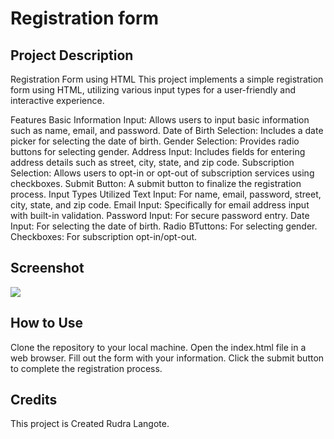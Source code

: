 # Registration form
## Project Description
Registration Form using HTML
This project implements a simple registration form using HTML, utilizing various input types for a user-friendly and interactive experience.

Features
Basic Information Input: Allows users to input basic information such as name, email, and password.
Date of Birth Selection: Includes a date picker for selecting the date of birth.
Gender Selection: Provides radio buttons for selecting gender.
Address Input: Includes fields for entering address details such as street, city, state, and zip code.
Subscription Selection: Allows users to opt-in or opt-out of subscription services using checkboxes.
Submit Button: A submit button to finalize the registration process.
Input Types Utilized
Text Input: For name, email, password, street, city, state, and zip code.
Email Input: Specifically for email address input with built-in validation.
Password Input: For secure password entry.
Date Input: For selecting the date of birth.
Radio BTuttons: For selecting gender.
Checkboxes: For subscription opt-in/opt-out.
## Screenshot
<img src="../main/preview.png">

## How to Use 
Clone the repository to your local machine.
Open the index.html file in a web browser.
Fill out the form with your information.
Click the submit button to complete the registration process.

## Credits
This project is Created Rudra Langote.




